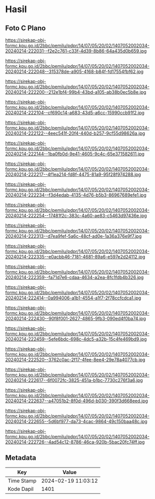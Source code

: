 # Hasil

## Foto C Plano

https://sirekap-obj-formc.kpu.go.id/2bbc/pemilu/pdpr/14/07/05/20/02/1407052002034-20240214-222031--f2e2c761-c33f-4d39-8b86-64a435d0b659.jpg

https://sirekap-obj-formc.kpu.go.id/2bbc/pemilu/pdpr/14/07/05/20/02/1407052002034-20240214-222048--315378de-a905-4168-b84f-fd17554fbf62.jpg

https://sirekap-obj-formc.kpu.go.id/2bbc/pemilu/pdpr/14/07/05/20/02/1407052002034-20240214-222200--212e1bf4-99b4-43bd-a105-ab38b0ec5b8e.jpg

https://sirekap-obj-formc.kpu.go.id/2bbc/pemilu/pdpr/14/07/05/20/02/1407052002034-20240214-222104--cf690c14-a683-43d5-a6cc-15990ccb91f2.jpg

https://sirekap-obj-formc.kpu.go.id/2bbc/pemilu/pdpr/14/07/05/20/02/1407052002034-20240214-222122--4eec541f-20f4-440d-b257-9cf55d98626a.jpg

https://sirekap-obj-formc.kpu.go.id/2bbc/pemilu/pdpr/14/07/05/20/02/1407052002034-20240214-222144--1ba0fb0d-9e41-4605-9c4c-65e371582611.jpg

https://sirekap-obj-formc.kpu.go.id/2bbc/pemilu/pdpr/14/07/05/20/02/1407052002034-20240214-222217--4f1ea214-fd8f-4475-81a9-95f28f974288.jpg

https://sirekap-obj-formc.kpu.go.id/2bbc/pemilu/pdpr/14/07/05/20/02/1407052002034-20240214-222234--f3d4edab-4135-4d76-b5b3-86967689efe1.jpg

https://sirekap-obj-formc.kpu.go.id/2bbc/pemilu/pdpr/14/07/05/20/02/1407052002034-20240214-222254--17481f2c-383c-4a60-ae83-c5463d97436e.jpg

https://sirekap-obj-formc.kpu.go.id/2bbc/pemilu/pdpr/14/07/05/20/02/1407052002034-20240214-222313--d7ea9fef-5a6c-48cf-ad0e-1a36a376e9f7.jpg

https://sirekap-obj-formc.kpu.go.id/2bbc/pemilu/pdpr/14/07/05/20/02/1407052002034-20240214-222335--e0acbb46-7181-4681-89a6-e597e2d24112.jpg

https://sirekap-obj-formc.kpu.go.id/2bbc/pemilu/pdpr/14/07/05/20/02/1407052002034-20240214-222359--fa71d7e6-cdaa-4634-a2ea-8fc1fdb4b326.jpg

https://sirekap-obj-formc.kpu.go.id/2bbc/pemilu/pdpr/14/07/05/20/02/1407052002034-20240214-222414--0a994006-a1b1-4554-a1f7-2f78ccfcdca1.jpg

https://sirekap-obj-formc.kpu.go.id/2bbc/pemilu/pdpr/14/07/05/20/02/1407052002034-20240214-222430--90f8f001-2627-4865-9fb3-090ed4f0ba74.jpg

https://sirekap-obj-formc.kpu.go.id/2bbc/pemilu/pdpr/14/07/05/20/02/1407052002034-20240214-222459--5efe6bdc-698c-4dc5-a32b-15c4fe469bd9.jpg

https://sirekap-obj-formc.kpu.go.id/2bbc/pemilu/pdpr/14/07/05/20/02/1407052002034-20240214-222520--3762c0ac-2f17-4fee-8ee4-29e78a4077cb.jpg

https://sirekap-obj-formc.kpu.go.id/2bbc/pemilu/pdpr/14/07/05/20/02/1407052002034-20240214-222617--6f0072fc-3825-451a-b1bc-7730c276f3a6.jpg

https://sirekap-obj-formc.kpu.go.id/2bbc/pemilu/pdpr/14/07/05/20/02/1407052002034-20240214-222637--a47051b2-8f0d-496d-b030-390f3d668eed.jpg

https://sirekap-obj-formc.kpu.go.id/2bbc/pemilu/pdpr/14/07/05/20/02/1407052002034-20240214-222655--5d6bf977-da73-4cac-9864-49c150baa48c.jpg

https://sirekap-obj-formc.kpu.go.id/2bbc/pemilu/pdpr/14/07/05/20/02/1407052002034-20240214-222726--4ad54c12-8786-46ca-920b-5bac20fc74ff.jpg


## Metadata

| Key        | Value               |
| ---------- | ------------------- |
| Time Stamp | 2024-02-19 11:03:12 |
| Kode Dapil | 1401                |



